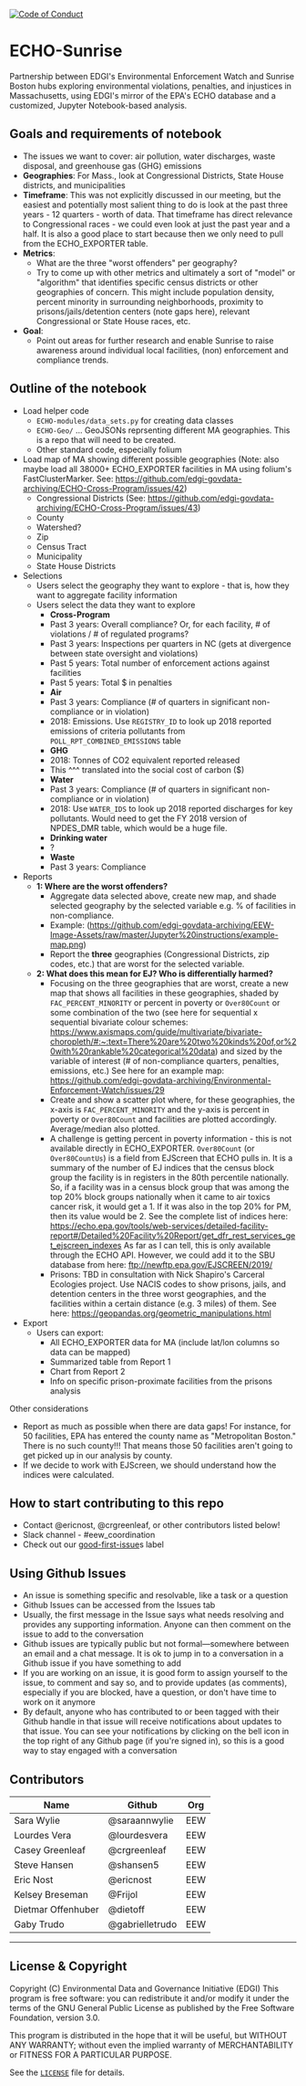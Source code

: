  [![Code of Conduct](https://img.shields.io/badge/%E2%9D%A4-code%20of%20conduct-blue.svg?style=flat)](https://github.com/edgi-govdata-archiving/overview/blob/master/CONDUCT.md)

# ECHO-Sunrise
Partnership between EDGI's Environmental Enforcement Watch and Sunrise Boston hubs exploring environmental violations, penalties, and injustices in Massachusetts, using EDGI's mirror of the EPA's ECHO database and a customized, Jupyter Notebook-based analysis.

## Goals and requirements of notebook
* The issues we want to cover: air pollution, water discharges, waste disposal, and greenhouse gas (GHG) emissions
* **Geographies**: For Mass., look at Congressional Districts, State House districts, and municipalities
* **Timeframe**: This was not explicitly discussed in our meeting, but the easiest and potentially most salient thing to do is look at the past three years - 12 quarters - worth of data. That timeframe has direct relevance to Congressional races - we could even look at just the past year and a half. It is also a good place to start because then we only need to pull from the ECHO_EXPORTER table.
* **Metrics**: 
  * What are the three "worst offenders" per geography?
  * Try to come up with other metrics and ultimately a sort of "model" or "algorithm" that identifies specific census districts or other geographies of concern. This might include population density, percent minority in surrounding neighborhoods, proximity to prisons/jails/detention centers (note gaps here), relevant Congressional or State House races, etc.
* **Goal**: 
  * Point out areas for further research and enable Sunrise to raise awareness around individual local facilities, (non) enforcement and compliance trends.

## Outline of the notebook
* Load helper code
  * `ECHO-modules/data_sets.py` for creating data classes
  * `ECHO-Geo/` ... GeoJSONs reprsenting different MA geographies. This is a repo that will need to be created.
  * Other standard code, especially folium
* Load map of MA showing different possible geographies (Note: also maybe load all 38000+ ECHO_EXPORTER facilities in MA using folium's FastClusterMarker. See: https://github.com/edgi-govdata-archiving/ECHO-Cross-Program/issues/42)
  * Congressional Districts (See: https://github.com/edgi-govdata-archiving/ECHO-Cross-Program/issues/43)
  * County
  * Watershed?
  * Zip
  * Census Tract
  * Municipality
  * State House Districts
* Selections
  * Users select the geography they want to explore - that is, how they want to aggregate facility information
  * Users select the data they want to explore
    * **Cross-Program**
     - Past 3 years: Overall compliance? Or, for each facility, # of violations / # of regulated programs?
     - Past 3 years: Inspections per quarters in NC (gets at divergence between state oversight and violations)
     - Past 5 years: Total number of enforcement actions against facilities
     - Past 5 years: Total $ in penalties
    * **Air**
     - Past 3 years: Compliance (# of quarters in significant non-compliance or in violation)
     - 2018: Emissions. Use `REGISTRY_ID` to look up 2018 reported emissions of criteria pollutants from `POLL_RPT_COMBINED_EMISSIONS` table
    * **GHG**
     - 2018: Tonnes of CO2 equivalent reported released
     - This ^^^ translated into the social cost of carbon ($)
    * **Water**
     - Past 3 years: Compliance (# of quarters in significant non-compliance or in violation)
     - 2018: Use `WATER_IDS` to look up 2018 reported discharges for key pollutants. Would need to get the FY 2018 version of NPDES_DMR table, which would be a huge file.
    * **Drinking water**
     - ?
    * **Waste**
     - Past 3 years: Compliance
* Reports
   * **1: Where are the worst offenders?**
     - Aggregate data selected above, create new map, and shade selected geography by the selected variable e.g. % of facilities in non-compliance.
     - Example: (https://github.com/edgi-govdata-archiving/EEW-Image-Assets/raw/master/Jupyter%20instructions/example-map.png)
     - Report the **three** geographies (Congressional Districts, zip codes, etc.) that are worst for the selected variable.
   * **2: What does this mean for EJ? Who is differentially harmed?** 
     - Focusing on the three geographies that are worst, create a new map that shows all facilities in these geographies, shaded by `FAC_PERCENT_MINORITY` or percent in poverty or `Over80Count` or some combination of the two (see here for sequential x sequential bivariate colour schemes: https://www.axismaps.com/guide/multivariate/bivariate-choropleth/#:~:text=There%20are%20two%20kinds%20of,or%20with%20rankable%20categorical%20data) and sized by the variable of interest (# of non-compliance quarters, penalties, emissions, etc.) See here for an example map: https://github.com/edgi-govdata-archiving/Environmental-Enforcement-Watch/issues/29
     - Create and show a scatter plot where, for these geographies, the x-axis is `FAC_PERCENT_MINORITY` and the y-axis is percent in poverty or `Over80Count` and facilities are plotted accordingly. Average/median also plotted. 
     - A challenge is getting percent in poverty information - this is not available directly in ECHO_EXPORTER. `Over80Count` (or `Over80CountUs`) is a field from EJScreen that ECHO pulls in. It is a summary of the number of EJ indices that the census block group the facility is in registers in the 80th percentile nationally. So, if a facility was in a census block group that was among the top 20% block groups nationally when it came to air toxics cancer risk, it would get a 1. If it was also in the top 20% for PM, then its value would be 2. See the complete list of indices here: https://echo.epa.gov/tools/web-services/detailed-facility-report#/Detailed%20Facility%20Report/get_dfr_rest_services_get_ejscreen_indexes As far as I can tell, this is only available through the ECHO API. However, we could add it to the SBU database from here: ftp://newftp.epa.gov/EJSCREEN/2019/
     - Prisons: TBD in consultation with Nick Shapiro's Carceral Ecologies project. Use NACIS codes to show prisons, jails, and detention centers in the three worst geographies, and the facilities within a certain distance (e.g. 3 miles) of them. See here: https://geopandas.org/geometric_manipulations.html
* Export
  * Users can export:
    - All ECHO_EXPORTER data for MA (include lat/lon columns so data can be mapped)
    - Summarized table from Report 1
    - Chart from Report 2
    - Info on specific prison-proximate facilities from the prisons analysis
  
Other considerations
* Report as much as possible when there are data gaps! For instance, for 50 facilities, EPA has entered the county name as "Metropolitan Boston." There is no such county!!! That means those 50 facilities aren't going to get picked up in our analysis by county.
* If we decide to work with EJScreen, we should understand how the indices were calculated.

## How to start contributing to this repo
* Contact @ericnost, @crgreenleaf, or other contributors listed below!
* Slack channel - #eew_coordination
* Check out our [good-first-issue](https://github.com/edgi-govdata-archiving/ECHO-Sunrise/labels/good%20first%20issue)s label

## Using Github Issues
* An issue is something specific and resolvable, like a task or a question
* Github Issues can be accessed from the Issues tab
* Usually, the first message in the Issue says what needs resolving and provides any supporting information. Anyone can then comment on the issue to add to the conversation
* Github issues are typically public but not formal—somewhere between an email and a chat message. It is ok to jump in to a conversation in a Github issue if you have something to add
* If you are working on an issue, it is good form to assign yourself to the issue, to comment and say so, and to provide updates (as comments), especially if you are blocked, have a question, or don't have time to work on it anymore
* By default, anyone who has contributed to or been tagged with their Github handle in that issue will receive notifications about updates to that issue. You can see your notifications by clicking on the bell icon in the top right of any Github page (if you're signed in), so this is a good way to stay engaged with a conversation

## Contributors
| Name | Github | Org | 
| ------|--------|--|
| Sara Wylie | @saraannwylie | EEW |
| Lourdes Vera | @lourdesvera | EEW |
| Casey Greenleaf | @crgreenleaf | EEW |
| Steve Hansen | @shansen5 | EEW |
| Eric Nost | @ericnost  | EEW |
| Kelsey Breseman | @Frijol | EEW |
| Dietmar Offenhuber | @dietoff | EEW |
| Gaby Trudo| @gabrielletrudo | EEW |

---

## License & Copyright

Copyright (C) <year> Environmental Data and Governance Initiative (EDGI)
This program is free software: you can redistribute it and/or modify it under the terms of the GNU General Public License as published by the Free Software Foundation, version 3.0.

This program is distributed in the hope that it will be useful, but WITHOUT ANY WARRANTY; without even the implied warranty of MERCHANTABILITY or FITNESS FOR A PARTICULAR PURPOSE.

See the [`LICENSE`](/LICENSE) file for details.
